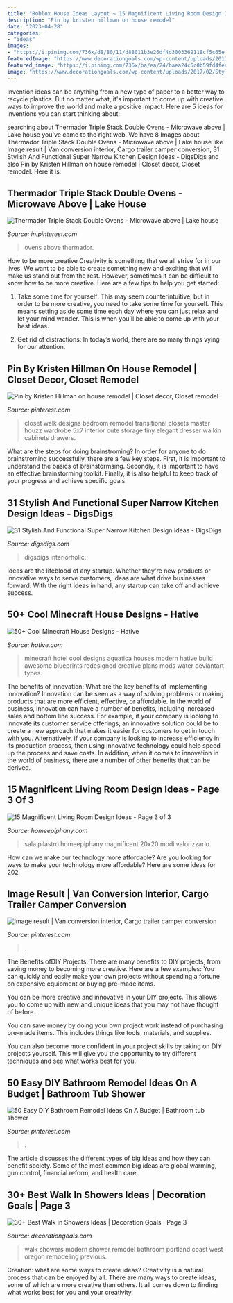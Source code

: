 ```yaml
---
title: "Roblox House Ideas Layout ~ 15 Magnificent Living Room Design Ideas"
description: "Pin by kristen hillman on house remodel"
date: "2023-04-28"
categories:
- "ideas"
images:
- "https://i.pinimg.com/736x/d8/80/11/d88011b3e26df4d3003362118cf5c65e.jpg"
featuredImage: "https://www.decorationgoals.com/wp-content/uploads/2017/02/Stylish-Walk-in-Shower.jpg"
featured_image: "https://i.pinimg.com/736x/ba/ea/24/baea24c5c0b59fd4fee8c9bb40e3cf6f.jpg"
image: "https://www.decorationgoals.com/wp-content/uploads/2017/02/Stylish-Walk-in-Shower.jpg"
---
```



Invention ideas can be anything from a new type of paper to a better way to recycle plastics. But no matter what, it's important to come up with creative ways to improve the world and make a positive impact. Here are 5 ideas for inventions you can start thinking about: 

	

		
searching about Thermador Triple Stack Double Ovens - Microwave above | Lake house you've came to the right web. We have 8 Images about Thermador Triple Stack Double Ovens - Microwave above | Lake house like Image result | Van conversion interior, Cargo trailer camper conversion, 31 Stylish And Functional Super Narrow Kitchen Design Ideas - DigsDigs and also Pin by Kristen Hillman on house remodel | Closet decor, Closet remodel. Here it is:
		
    
## Thermador Triple Stack Double Ovens - Microwave Above | Lake House

<img loading=lazy src="https://i.pinimg.com/736x/ba/ea/24/baea24c5c0b59fd4fee8c9bb40e3cf6f.jpg" onerror="this.onerror=null;this.src='https://tse3.mm.bing.net/th?id=OIP.ID09GLFrgLWBc-ancNL7OAHaJ3&amp;pid=15.1';" alt="Thermador Triple Stack Double Ovens - Microwave above | Lake house">

_Source: in.pinterest.com_

>ovens above thermador. 

	

How to be more creative
Creativity is something that we all strive for in our lives. We want to be able to create something new and exciting that will make us stand out from the rest. However, sometimes it can be difficult to know how to be more creative. Here are a few tips to help you get started:
1. Take some time for yourself: This may seem counterintuitive, but in order to be more creative, you need to take some time for yourself. This means setting aside some time each day where you can just relax and let your mind wander. This is when you’ll be able to come up with your best ideas.

2. Get rid of distractions: In today’s world, there are so many things vying for our attention.

    
## Pin By Kristen Hillman On House Remodel | Closet Decor, Closet Remodel

<img loading=lazy src="https://i.pinimg.com/736x/e2/eb/a4/e2eba4a2aec31705cce70efe0716df3b--tiny-closet-master-closet.jpg" onerror="this.onerror=null;this.src='https://tse1.mm.bing.net/th?id=OIP.DesPH3X_UHMZCTZ_iaxgWgHaJ3&amp;pid=15.1';" alt="Pin by Kristen Hillman on house remodel | Closet decor, Closet remodel">

_Source: pinterest.com_

>closet walk designs bedroom remodel transitional closets master houzz wardrobe 5x7 interior cute storage tiny elegant dresser walkin cabinets drawers. 

	

What are the steps for doing brainstroming?
In order for anyone to do brainstroming successfully, there are a few key steps. First, it is important to understand the basics of brainstormsing. Secondly, it is important to have an effective brainstorming toolkit. Finally, it is also helpful to keep track of your progress and achieve specific goals.

    
## 31 Stylish And Functional Super Narrow Kitchen Design Ideas - DigsDigs

<img loading=lazy src="https://www.digsdigs.com/photos/stylish-and-functional-narrow-kitchen-design-ideas-11-554x837.jpg" onerror="this.onerror=null;this.src='https://tse4.mm.bing.net/th?id=OIP.FdIlL2ed0uDuA0MeW83pSwHaLM&amp;pid=15.1';" alt="31 Stylish And Functional Super Narrow Kitchen Design Ideas - DigsDigs">

_Source: digsdigs.com_

>digsdigs interiorholic. 

	

Ideas are the lifeblood of any startup. Whether they're new products or innovative ways to serve customers, ideas are what drive businesses forward. With the right ideas in hand, any startup can take off and achieve success.

    
## 50+ Cool Minecraft House Designs - Hative

<img loading=lazy src="https://hative.com/wp-content/uploads/2014/02/minecraft-houses/minecraft-aquatica-hotel-43.jpg" onerror="this.onerror=null;this.src='https://tse1.mm.bing.net/th?id=OIP.MfY2se3GDoY0RYCeSse6PwHaEL&amp;pid=15.1';" alt="50+ Cool Minecraft House Designs - Hative">

_Source: hative.com_

>minecraft hotel cool designs aquatica houses modern hative build awesome blueprints redesigned creative plans mods water deviantart types. 

	

The benefits of innovation: What are the key benefits of implementing innovation?
Innovation can be seen as a way of solving problems or making products that are more efficient, effective, or affordable. In the world of business, innovation can have a number of benefits, including increased sales and bottom line success. For example, if your company is looking to innovate its customer service offerings, an innovative solution could be to create a new approach that makes it easier for customers to get in touch with you. Alternatively, if your company is looking to increase efficiency in its production process, then using innovative technology could help speed up the process and save costs. In addition, when it comes to innovation in the world of business, there are a number of other benefits that can be derived.

    
## 15 Magnificent Living Room Design Ideas - Page 3 Of 3

<img loading=lazy src="https://homeepiphany.com/wp-content/uploads/2017/09/living-rooms_412.jpg" onerror="this.onerror=null;this.src='https://tse3.mm.bing.net/th?id=OIP.rDg2pcTUbWkY3n8AE9yd6wHaJ4&amp;pid=15.1';" alt="15 Magnificent Living Room Design Ideas - Page 3 of 3">

_Source: homeepiphany.com_

>sala pilastro homeepiphany magnificent 20x20 modi valorizzarlo. 

	

How can we make our technology more affordable?
Are you looking for ways to make your technology more affordable? Here are some ideas for 202
    
## Image Result | Van Conversion Interior, Cargo Trailer Camper Conversion

<img loading=lazy src="https://i.pinimg.com/736x/d8/80/11/d88011b3e26df4d3003362118cf5c65e.jpg" onerror="this.onerror=null;this.src='https://tse3.mm.bing.net/th?id=OIP.M3SQerv3CalKu4K5LCACDQAAAA&amp;pid=15.1';" alt="Image result | Van conversion interior, Cargo trailer camper conversion">

_Source: pinterest.com_

>. 

	

The Benefits ofDIY Projects:
There are many benefits to DIY projects, from saving money to becoming more creative. Here are a few examples: 
You can quickly and easily make your own projects without spending a fortune on expensive equipment or buying pre-made items. 

You can be more creative and innovative in your DIY projects. This allows you to come up with new and unique ideas that you may not have thought of before. 

You can save money by doing your own project work instead of purchasing pre-made items. This includes things like tools, materials, and supplies. 

You can also become more confident in your project skills by taking on DIY projects yourself. This will give you the opportunity to try different techniques and see what works best for you.

    
## 50 Easy DIY Bathroom Remodel Ideas On A Budget | Bathroom Tub Shower

<img loading=lazy src="https://i.pinimg.com/736x/56/72/3a/56723a4f5fc6bed1dd445844e63dc914.jpg" onerror="this.onerror=null;this.src='https://tse1.mm.bing.net/th?id=OIP.nmPFFaaIK2Hq1hnvJzbtpQHaLH&amp;pid=15.1';" alt="50 Easy DIY Bathroom Remodel Ideas On A Budget | Bathroom tub shower">

_Source: pinterest.com_

>. 

	

The article discusses the different types of big ideas and how they can benefit society. Some of the most common big ideas are global warming, gun control, financial reform, and health care.

    
## 30+ Best Walk In Showers Ideas | Decoration Goals | Page 3

<img loading=lazy src="https://www.decorationgoals.com/wp-content/uploads/2017/02/Stylish-Walk-in-Shower.jpg" onerror="this.onerror=null;this.src='https://tse2.mm.bing.net/th?id=OIP.rbIk4m4XaoG2wJTKoOtTnQHaKi&amp;pid=15.1';" alt="30+ Best Walk in Showers Ideas | Decoration Goals | Page 3">

_Source: decorationgoals.com_

>walk showers modern shower remodel bathroom portland coast west oregon remodeling previous. 

	

Creation: what are some ways to create ideas?
Creativity is a natural process that can be enjoyed by all. There are many ways to create ideas, some of which are more creative than others. It all comes down to finding what works best for you and your creativity.

